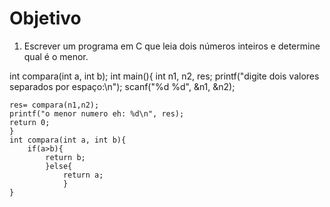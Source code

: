 # Objetivo

1. Escrever um programa em C que leia dois números inteiros e determine qual é o menor.

int compara(int a, int b);
    int main(){
    int n1, n2, res;
    printf("digite dois valores separados por espaço:\n");
    scanf("%d %d", &n1, &n2);
    
    res= compara(n1,n2);
    printf("o menor numero eh: %d\n", res);
    return 0;
    }
    int compara(int a, int b){
        if(a>b){
            return b;
            }else{
                return a;
                }
    }

